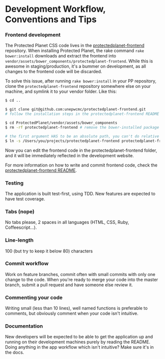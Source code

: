 # Development Workflow, Conventions and Tips

### Frontend development

The Protected Planet CSS code lives in the
[protectedplanet-frontend](https://github.com/unepwcmc/protectedplanet-frontend)
repository. When installing Protected Planet, the rake command `rake bower:install`
downloads and extract the frontend into
`vendor/assets/bower_components/protectedplanet-frontend`. While this is awesome in
staging/production, it's a bummer on development, as all changes to the frontend code
will be discarded.

To solve this issue, after running `rake bower:install` in your PP repository,
clone the `protectedplanet-frontend` repository somewhere else
on your machine, and symlink it to your vendor folder. Like this:

```bash
$ cd ..

$ git clone git@github.com:unepwcmc/protectedplanet-frontend.git
# follow the installation steps in the protectedplanet-frontend README

$ cd ProtectedPlanet/vendor/assets/bower_components
$ rm -rf protectedplanet-frontend # remove the bower-installed package

# the first argument HAS to be an absolute path, you can't do relative paths
$ ln -s /Users/you/projects/protectedplanet-frontend protectedplanet-frontend
```

Now you can edit the frontend code in the protectedplanet-frontend folder, and it
will be immediately reflected in the development website.

For more information on how to write and commit frontend code, check the
[protectedplanet-frontend README](https://github.com/unepwcmc/protectedplanet-frontend).

### Testing

The application is built test-first, using TDD. New features are expected to have
test coverage.

### Tabs (nope)

No tabs please, 2 spaces in all languages (HTML, CSS, Ruby, Coffeescript...).

### Line-length

100 (but try to keep it below 80) characters

### Commit workflow

Work on feature branches, commit often with small commits with only one change
to the code. When you're ready to merge your code into the master branch,
submit a pull request and have someone else review it.

### Commenting your code

Writing small (less than 10 lines), well named functions is preferable to
comments, but obviously comment when your code isn't intuitive.

### Documentation

New developers will be expected to be able to get the application up and
running on their development machines purely by reading the README. Doing
anything in the app workflow which isn't intuitive? Make sure it's in the docs.
